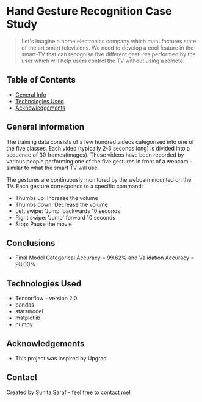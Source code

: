 # Hand Gesture Recognition Case Study
> Let's imagine a home electronics company which manufactures state of the art smart televisions. We need to develop a cool feature in the smart-TV that can recognise five different gestures performed by the user which will help users control the TV without using a remote.


## Table of Contents
* [General Info](#general-information)
* [Technologies Used](#technologies-used)
* [Acknowledgements](#acknowledgements)

<!-- You can include any other section that is pertinent to your problem -->

## General Information
The training data consists of a few hundred videos categorised into one of the five classes. Each video (typically 2-3 seconds long) is divided into a sequence of 30 frames(images). These videos have been recorded by various people performing one of the five gestures in front of a webcam - similar to what the smart TV will use.

The gestures are continuously monitored by the webcam mounted on the TV. Each gesture corresponds to a specific command:

- Thumbs up: Increase the volume
- Thumbs down: Decrease the volume
- Left swipe: 'Jump' backwards 10 seconds
- Right swipe: 'Jump' forward 10 seconds
- Stop: Pause the movie



## Conclusions
- Final Model Categorical Accuracy = 99.62% and Validation Accuracy = 98.00%



## Technologies Used
- Tensorflow - version 2.0
- pandas
- statsmodel
- matplotlib
- numpy

## Acknowledgements

- This project was inspired by Upgrad

## Contact
Created by Sunita Saraf - feel free to contact me!

